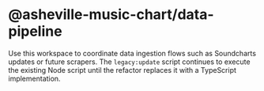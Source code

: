 # @asheville-music-chart/data-pipeline

Use this workspace to coordinate data ingestion flows such as Soundcharts updates or future
scrapers. The `legacy:update` script continues to execute the existing Node script until the
refactor replaces it with a TypeScript implementation.
